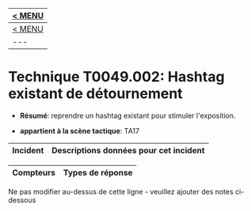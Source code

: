 |[< MENU](../README.md)|
|---|
|[< MENU](../../README.md)|
|---|
# Technique T0049.002: Hashtag existant de détournement

* **Résumé**: reprendre un hashtag existant pour stimuler l'exposition.

* **appartient à la scène tactique**: TA17


|Incident |Descriptions données pour cet incident |
|-------- |-------------------- |



|Compteurs |Types de réponse |
|-------- |-------------- |


Ne pas modifier au-dessus de cette ligne - veuillez ajouter des notes ci-dessous
